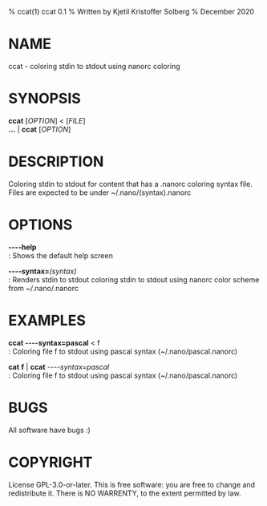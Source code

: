 % ccat(1) ccat 0.1
% Written by Kjetil Kristoffer Solberg
% December 2020

# NAME
ccat - coloring stdin to stdout using nanorc coloring

# SYNOPSIS
**ccat** [*OPTION*] < [*FILE*]  
**...** | **ccat** [*OPTION*]

# DESCRIPTION
Coloring stdin to stdout for content that has a .nanorc coloring syntax file.  
Files are expected to be under ~/.nano/(syntax).nanorc

# OPTIONS
**----help**  
: Shows the default help screen

**----syntax=***(syntax)*  
: Renders stdin to stdout coloring stdin to stdout using nanorc color scheme from ~/.nano/<syntax>.nanorc

# EXAMPLES
**ccat ----syntax=pascal** < f  
: Coloring file f to stdout using pascal syntax (~/.nano/pascal.nanorc)

**cat** **f** | **ccat** *----syntax=pascal*  
: Coloring file f to stdout using pascal syntax (~/.nano/pascal.nanorc)

# BUGS
All software have bugs :)

# COPYRIGHT
License GPL-3.0-or-later. This is free software: you are free to change and redistribute it. There is NO WARRENTY, to the extent permitted by law.
